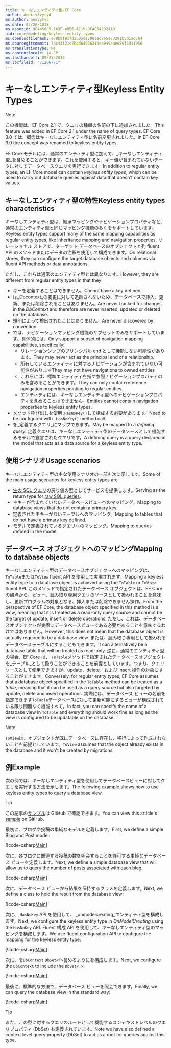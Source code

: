 ```yaml
---
title: キーなしエンティティ型-EF Core
author: AndriySvyryd
ms.author: ansvyryd
ms.date: 02/26/2018
ms.assetid: 9F4450C5-1A3F-4BB6-AC19-9FAC64292AAD
uid: core/modeling/keyless-entity-types
ms.openlocfilehash: e78b9f91fd2505de300ced7b5e73291b5d1ad3b4
ms.sourcegitcommit: 7bc43f21e7bdd64926314ea949aae689f1911956
ms.translationtype: MT
ms.contentlocale: ja-JP
ms.lasthandoff: 09/25/2019
ms.locfileid: "71266771"
---
```

# <a name="keyless-entity-types"></a><span data-ttu-id="67edb-102">キーなしエンティティ型</span><span class="sxs-lookup"><span data-stu-id="67edb-102">Keyless Entity Types</span></span>
> [!NOTE]
> <span data-ttu-id="67edb-103">この機能は、EF Core 2.1 で、クエリの種類の名前の下に追加されました。</span><span class="sxs-lookup"><span data-stu-id="67edb-103">This feature was added in EF Core 2.1 under the name of query types.</span></span> <span data-ttu-id="67edb-104">EF Core 3.0 では、概念はキーなしエンティティ型に名前変更されました。</span><span class="sxs-lookup"><span data-stu-id="67edb-104">In EF Core 3.0 the concept was renamed to keyless entity types.</span></span>

<span data-ttu-id="67edb-105">EF Core モデルには、通常のエンティティ型に加えて、_キーなしエンティティ型_を含めることができます。これを使用すると、キー値が含まれていないデータに対してデータベースクエリを実行できます。</span><span class="sxs-lookup"><span data-stu-id="67edb-105">In addition to regular entity types, an EF Core model can contain _keyless entity types_, which can be used to carry out database queries against data that doesn't contain key values.</span></span>

## <a name="keyless-entity-types-characteristics"></a><span data-ttu-id="67edb-106">キーなしエンティティ型の特性</span><span class="sxs-lookup"><span data-stu-id="67edb-106">Keyless entity types characteristics</span></span>

<span data-ttu-id="67edb-107">キーなしエンティティ型は、継承マッピングやナビゲーションプロパティなど、通常のエンティティ型と同じマッピング機能の多くをサポートしています。</span><span class="sxs-lookup"><span data-stu-id="67edb-107">Keyless entity types support many of the same mapping capabilities as regular entity types, like inheritance mapping and navigation properties.</span></span> <span data-ttu-id="67edb-108">リレーショナル ストアで、ターゲット データベースのオブジェクトと列 fluent API のメソッドまたはデータの注釈を使用して構成できます。</span><span class="sxs-lookup"><span data-stu-id="67edb-108">On relational stores, they can configure the target database objects and columns via fluent API methods or data annotations.</span></span>

<span data-ttu-id="67edb-109">ただし、これらは通常のエンティティ型とは異なります。</span><span class="sxs-lookup"><span data-stu-id="67edb-109">However, they are different from regular entity types in that they:</span></span>

- <span data-ttu-id="67edb-110">キーを定義することはできません。</span><span class="sxs-lookup"><span data-stu-id="67edb-110">Cannot have a key defined.</span></span>
- <span data-ttu-id="67edb-111">は_Dbcontext_の変更に対して追跡されないため、データベースで挿入、更新、または削除されることはありません。</span><span class="sxs-lookup"><span data-stu-id="67edb-111">Are never tracked for changes in the _DbContext_ and therefore are never inserted, updated or deleted on the database.</span></span>
- <span data-ttu-id="67edb-112">規則によって検出されたことはありません。</span><span class="sxs-lookup"><span data-stu-id="67edb-112">Are never discovered by convention.</span></span>
- <span data-ttu-id="67edb-113">では、ナビゲーションマッピング機能のサブセットのみをサポートしています。具体的には、</span><span class="sxs-lookup"><span data-stu-id="67edb-113">Only support a subset of navigation mapping capabilities, specifically:</span></span>
  - <span data-ttu-id="67edb-114">リレーションシップのプリンシパル end として機能しない可能性があります。</span><span class="sxs-lookup"><span data-stu-id="67edb-114">They may never act as the principal end of a relationship.</span></span>
  - <span data-ttu-id="67edb-115">所有しているエンティティに対するナビゲーションが含まれていない可能性があります</span><span class="sxs-lookup"><span data-stu-id="67edb-115">They may not have navigations to owned entities</span></span>
  - <span data-ttu-id="67edb-116">これらには、標準エンティティを指す参照ナビゲーションプロパティのみを含めることができます。</span><span class="sxs-lookup"><span data-stu-id="67edb-116">They can only contain reference navigation properties pointing to regular entities.</span></span>
  - <span data-ttu-id="67edb-117">エンティティには、キーなしエンティティ型へのナビゲーションプロパティを含めることはできません。</span><span class="sxs-lookup"><span data-stu-id="67edb-117">Entities cannot contain navigation properties to keyless entity types.</span></span>
- <span data-ttu-id="67edb-118">メソッド呼び出しを使用`.HasNoKey()`して構成する必要があります。</span><span class="sxs-lookup"><span data-stu-id="67edb-118">Need to be configured with `.HasNoKey()` method call.</span></span>
- <span data-ttu-id="67edb-119">を_定義するクエリ_にマップできます。</span><span class="sxs-lookup"><span data-stu-id="67edb-119">May be mapped to a _defining query_.</span></span> <span data-ttu-id="67edb-120">定義クエリは、キーなしエンティティ型のデータソースとして機能するモデルで宣言されたクエリです。</span><span class="sxs-lookup"><span data-stu-id="67edb-120">A defining query is a query declared in the model that acts as a data source for a keyless entity type.</span></span>

## <a name="usage-scenarios"></a><span data-ttu-id="67edb-121">使用シナリオ</span><span class="sxs-lookup"><span data-stu-id="67edb-121">Usage scenarios</span></span>

<span data-ttu-id="67edb-122">キーなしエンティティ型の主な使用シナリオの一部を次に示します。</span><span class="sxs-lookup"><span data-stu-id="67edb-122">Some of the main usage scenarios for keyless entity types are:</span></span>

- <span data-ttu-id="67edb-123">[生の SQL クエリ](xref:core/querying/raw-sql)の戻り値の型としてサービスを提供します。</span><span class="sxs-lookup"><span data-stu-id="67edb-123">Serving as the return type for [raw SQL queries](xref:core/querying/raw-sql).</span></span>
- <span data-ttu-id="67edb-124">主キーが含まれていないデータベースビューへのマッピング。</span><span class="sxs-lookup"><span data-stu-id="67edb-124">Mapping to database views that do not contain a primary key.</span></span>
- <span data-ttu-id="67edb-125">定義された主キーがないテーブルへのマッピング。</span><span class="sxs-lookup"><span data-stu-id="67edb-125">Mapping to tables that do not have a primary key defined.</span></span>
- <span data-ttu-id="67edb-126">モデルで定義されているクエリへのマッピング。</span><span class="sxs-lookup"><span data-stu-id="67edb-126">Mapping to queries defined in the model.</span></span>

## <a name="mapping-to-database-objects"></a><span data-ttu-id="67edb-127">データベース オブジェクトへのマッピング</span><span class="sxs-lookup"><span data-stu-id="67edb-127">Mapping to database objects</span></span>

<span data-ttu-id="67edb-128">キーなしエンティティ型のデータベースオブジェクトへのマッピングは、 `ToTable`または`ToView` fluent API を使用して実現されます。</span><span class="sxs-lookup"><span data-stu-id="67edb-128">Mapping a keyless entity type to a database object is achieved using the `ToTable` or `ToView` fluent API.</span></span> <span data-ttu-id="67edb-129">このメソッドで指定されたデータベース オブジェクトは、EF Core の観点から、_ビュー_、読み取り専用クエリのソースとして扱われることを意味し、更新プログラムの対象となる、挿入または削除できません操作。</span><span class="sxs-lookup"><span data-stu-id="67edb-129">From the perspective of EF Core, the database object specified in this method is a _view_, meaning that it is treated as a read-only query source and cannot be the target of update, insert or delete operations.</span></span> <span data-ttu-id="67edb-130">ただし、これは、データベースオブジェクトが実際にデータベースビューである必要があることを意味するわけではありません。</span><span class="sxs-lookup"><span data-stu-id="67edb-130">However, this does not mean that the database object is actually required to be a database view.</span></span> <span data-ttu-id="67edb-131">または、読み取り専用として扱われるデータベーステーブルにすることもできます。</span><span class="sxs-lookup"><span data-stu-id="67edb-131">It can alternatively be a database table that will be treated as read-only.</span></span> <span data-ttu-id="67edb-132">逆に、通常のエンティティ型の場合、EF Core は、 `ToTable`メソッドで指定されたデータベースオブジェクトを_テーブル_として扱うことができることを前提としています。つまり、クエリソースとして使用できますが、update、delete、および insert 操作の対象にすることができます。</span><span class="sxs-lookup"><span data-stu-id="67edb-132">Conversely, for regular entity types, EF Core assumes that a database object specified in the `ToTable` method can be treated as a _table_, meaning that it can be used as a query source but also targeted by update, delete and insert operations.</span></span> <span data-ttu-id="67edb-133">実際には、データベース ビューの名前を指定できます`ToTable`データベースに対して更新可能にするビューが構成されている限り問題なく機能すべて。</span><span class="sxs-lookup"><span data-stu-id="67edb-133">In fact, you can specify the name of a database view in `ToTable` and everything should work fine as long as the view is configured to be updatable on the database.</span></span>

> [!NOTE]
> <span data-ttu-id="67edb-134">`ToView`は、オブジェクトが既にデータベースに存在し、移行によって作成されないことを前提としています。</span><span class="sxs-lookup"><span data-stu-id="67edb-134">`ToView` assumes that the object already exists in the database and it won't be created by migrations.</span></span>

## <a name="example"></a><span data-ttu-id="67edb-135">例</span><span class="sxs-lookup"><span data-stu-id="67edb-135">Example</span></span>

<span data-ttu-id="67edb-136">次の例では、キーなしエンティティ型を使用してデータベースビューに対してクエリを実行する方法を示します。</span><span class="sxs-lookup"><span data-stu-id="67edb-136">The following example shows how to use keyless entity types to query a database view.</span></span>

> [!TIP]
> <span data-ttu-id="67edb-137">この記事の[サンプル](https://github.com/aspnet/EntityFramework.Docs/tree/master/samples/core/KeylessEntityTypes)は GitHub で確認できます。</span><span class="sxs-lookup"><span data-stu-id="67edb-137">You can view this article's [sample](https://github.com/aspnet/EntityFramework.Docs/tree/master/samples/core/KeylessEntityTypes) on GitHub.</span></span>

<span data-ttu-id="67edb-138">最初に、ブログや投稿の単純なモデルを定義します。</span><span class="sxs-lookup"><span data-stu-id="67edb-138">First, we define a simple Blog and Post model:</span></span>

[!code-csharp[Main](../../../samples/core/KeylessEntityTypes/Program.cs#Entities)]

<span data-ttu-id="67edb-139">次に、各ブログに関連する投稿の数を照会することを許可する単純なデータベース ビューを定義します。</span><span class="sxs-lookup"><span data-stu-id="67edb-139">Next, we define a simple database view that will allow us to query the number of posts associated with each blog:</span></span>

[!code-csharp[Main](../../../samples/core/KeylessEntityTypes/Program.cs#View)]

<span data-ttu-id="67edb-140">次に、データベース ビューから結果を保持するクラスを定義します。</span><span class="sxs-lookup"><span data-stu-id="67edb-140">Next, we define a class to hold the result from the database view:</span></span>

[!code-csharp[Main](../../../samples/core/KeylessEntityTypes/Program.cs#KeylessEntityType)]

<span data-ttu-id="67edb-141">次に、 `HasNoKey` API を使用して、 _onmodelcreating_エンティティ型を構成します。</span><span class="sxs-lookup"><span data-stu-id="67edb-141">Next, we configure the keyless entity type in _OnModelCreating_ using the `HasNoKey` API.</span></span>
<span data-ttu-id="67edb-142">Fluent 構成 API を使用して、キーなしエンティティ型のマッピングを構成します。</span><span class="sxs-lookup"><span data-stu-id="67edb-142">We use fluent configuration API to configure the mapping for the keyless entity type:</span></span>

[!code-csharp[Main](../../../samples/core/KeylessEntityTypes/Program.cs#Configuration)]

<span data-ttu-id="67edb-143">次に、を`DbContext` `DbSet<T>`含めるようにを構成します。</span><span class="sxs-lookup"><span data-stu-id="67edb-143">Next, we configure the `DbContext` to include the `DbSet<T>`:</span></span>

[!code-csharp[Main](../../../samples/core/KeylessEntityTypes/Program.cs#DbSet)]

<span data-ttu-id="67edb-144">最後に、標準的な方法で、データベース ビューを照会できます。</span><span class="sxs-lookup"><span data-stu-id="67edb-144">Finally, we can query the database view in the standard way:</span></span>

[!code-csharp[Main](../../../samples/core/KeylessEntityTypes/Program.cs#Query)]

> [!TIP]
> <span data-ttu-id="67edb-145">また、この型に対するクエリのルートとして機能するコンテキストレベルのクエリプロパティ (DbSet) も定義されています。</span><span class="sxs-lookup"><span data-stu-id="67edb-145">Note we have also defined a context level query property (DbSet) to act as a root for queries against this type.</span></span>
